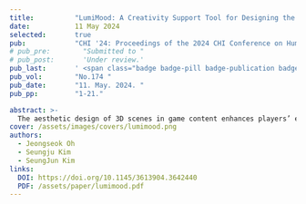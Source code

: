 ```yaml
---
title:          "LumiMood: A Creativity Support Tool for Designing the Mood of a 3D Scene"
date:           11 May 2024
selected:       true
pub:            "CHI '24: Proceedings of the 2024 CHI Conference on Human Factors in Computing Systems"
# pub_pre:        "Submitted to "
# pub_post:       'Under review.'
pub_last:       ' <span class="badge badge-pill badge-publication badge-success">1<sup>st</sup> author</span>'
pub_vol:        "No.174 "
pub_date:       "11. May. 2024. "
pub_pp:         "1-21."

abstract: >-
  The aesthetic design of 3D scenes in game content enhances players’ experience by inducing desired emotions. Creating emotionally engaging scenes involves designing low-level features, such as color distribution, contrast, and brightness. This study presents LumiMood, an AI-driven creativity support tool (CST) that automatically adjusts lighting and post-processing to create moods for 3D scenes. LumiMood supports designers by synthesizing reference images, creating mood templates, and providing intermediate design steps. Our formative study with 10 designers identified distinct challenges in mood design based on the participants’ experience levels. A user study involving 40 designers revealed that using LumiMood benefits the designers by streamlining workflow, improving precision, and increasing mood intention accuracy. Results indicate that LumiMood supports clarifying mood concepts and improves interpretation of lighting and post-processing, thus resolving the challenges. We observe the effect of template based designing and discuss considerable factors for AI-driven CSTs for users with varying levels of experiences.
cover: /assets/images/covers/lumimood.png
authors:
  - Jeongseok Oh
  - Seungju Kim
  - SeungJun Kim
links:
  DOI: https://doi.org/10.1145/3613904.3642440
  PDF: /assets/paper/lumimood.pdf
---
```

